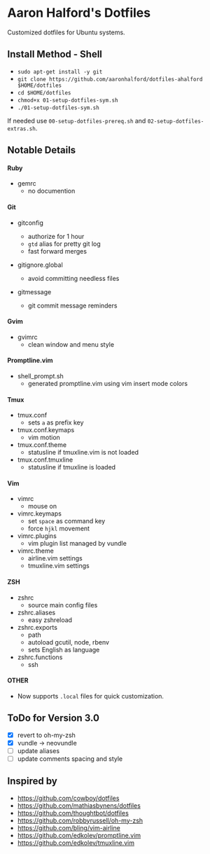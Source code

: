 # Aaron Halford's Dotfiles

Customized dotfiles for Ubuntu systems.

## Install Method - Shell

* `sudo apt-get install -y git`
* `git clone https://github.com/aaronhalford/dotfiles-ahalford $HOME/dotfiles`
* `cd $HOME/dotfiles`
* `chmod+x 01-setup-dotfiles-sym.sh`
* `./01-setup-dotfiles-sym.sh`

If needed use `00-setup-dotfiles-prereq.sh` and `02-setup-dotfiles-extras.sh`.

## Notable Details

#### Ruby

* gemrc
  * no documention

#### Git

* gitconfig
  * authorize for 1 hour
  * `gtd` alias for pretty git log
  * fast forward merges

* gitignore.global
  * avoid committing needless files

* gitmessage
  * git commit message reminders

#### Gvim

* gvimrc
  * clean window and menu style

#### Promptline.vim

* shell_prompt.sh
  * generated promptline.vim using vim insert mode colors

#### Tmux

* tmux.conf
  * sets `a` as prefix key
* tmux.conf.keymaps
  * vim motion
* tmux.conf.theme
  * statusline if tmuxline.vim is not loaded
* tmux.conf.tmuxline
  * statusline if tmuxline is loaded

#### Vim

* vimrc
  * mouse on
* vimrc.keymaps
  * set `space` as command key
  * force `hjkl` movement
* vimrc.plugins
  * vim plugin list managed by vundle
* vimrc.theme
  * airline.vim settings
  * tmuxline.vim settings

#### ZSH

* zshrc
  * source main config files
* zshrc.aliases
  * easy zshreload
* zshrc.exports
  * path
  * autoload gcutil, node, rbenv
  * sets English as language
* zshrc.functions
  * ssh

#### OTHER

* Now supports `.local` files for quick customization.

## ToDo for Version 3.0

* [x] revert to oh-my-zsh
* [x] vundle -> neovundle
* [ ] update aliases
* [ ] update comments spacing and style

Inspired by
-----------

* https://github.com/cowboy/dotfiles
* https://github.com/mathiasbynens/dotfiles
* https://github.com/thoughtbot/dotfiles
* https://github.com/robbyrussell/oh-my-zsh
* https://github.com/bling/vim-airline
* https://github.com/edkolev/promptline.vim
* https://github.com/edkolev/tmuxline.vim
